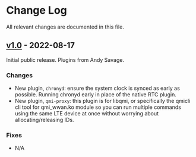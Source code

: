 Change Log
==========

All relevant changes are documented in this file.

[v1.0][] - 2022-08-17
---------------------

Initial public release.  Plugins from Andy Savage.

### Changes

* New plugin, `chronyd`: ensure the system clock is synced as early as
  possible.  Running chronyd early in place of the native RTC plugin.
* New plugin, `qmi-proxy`: this plugin is for libqmi, or specifically
  the qmicli cli tool for qmi_wwan.ko module so you can run multiple
  commands using the same LTE device at once without worrying about
  allocating/releasing IDs.

### Fixes

* N/A

[v1.0]: https://github.com/troglobit/finit/compare/TAIL...v1.0
